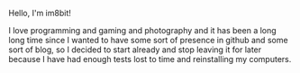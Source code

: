 Hello, I'm im8bit!

I love programming and gaming and photography and it has been a long long time since I wanted to have some sort of presence in github and some sort of blog,
so I decided to start already and stop leaving it for later because I have had enough tests lost to time and reinstalling my computers.

